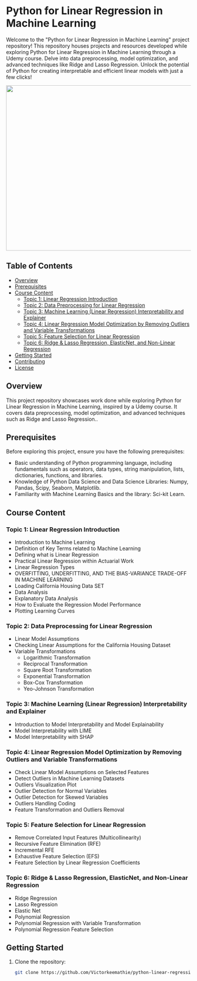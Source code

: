 # __Python for Linear Regression in Machine Learning__

Welcome to the "Python for Linear Regression in Machine Learning" project repository! This repository houses projects and resources developed while exploring Python for Linear Regression in Machine Learning through a Udemy course. Delve into data preprocessing, model optimization, and advanced techniques like Ridge and Lasso Regression. Unlock the potential of Python for creating interpretable and efficient linear models with just a few clicks!

<p align="center">
  <img width="800" height="450" src="https://cdn.pixabay.com/photo/2021/01/14/16/52/technology-5917370_1280.png">
</p>


## Table of Contents

- [Overview](#overview)
- [Prerequisites](#prerequisites)
- [Course Content](#course-content)
  - [Topic 1: Linear Regression Introduction](#topic-1-linear-regression-introduction)
  - [Topic 2: Data Preprocessing for Linear Regression](#topic-2-data-preprocessing-for-linear-regression)
  - [Topic 3: Machine Learning (Linear Regression) Interpretability and Explainer](#topic-3-machine-learning-linear-regression-interpretability-and-explainer)
  - [Topic 4: Linear Regression Model Optimization by Removing Outliers and Variable Transformations](#topic-4-linear-regression-model-optimization-by-removing-outliers-and-variable-transformations)
  - [Topic 5: Feature Selection for Linear Regression](#topic-5-feature-selection-for-linear-regression)
  - [Topic 6: Ridge & Lasso Regression, ElasticNet, and Non-Linear Regression](#topic-6-ridge--lasso-regression-elasticnet-and-non-linear-regression)
- [Getting Started](#getting-started)
- [Contributing](#contributing)
- [License](#license)

## Overview

This project repository showcases work done while exploring Python for Linear Regression in Machine Learning, inspired by a Udemy course. It covers data preprocessing, model optimization, and advanced techniques such as Ridge and Lasso Regression..

## Prerequisites

Before exploring this project, ensure you have the following prerequisites:

- Basic understanding of Python programming language, including fundamentals such as operators, data types, string manipulation, lists, dictionaries, functions, and libraries.
- Knowledge of Python Data Science and Data Science Libraries: Numpy, Pandas, Scipy, Seaborn, Matplotlib.
- Familiarity with Machine Learning Basics and the library: Sci-kit Learn.

## Course Content

### Topic 1: Linear Regression Introduction

- Introduction to Machine Learning
- Definition of Key Terms related to Machine Learning
- Defining what is Linear Regression
- Practical Linear Regression within Actuarial Work
- Linear Regression Types
- OVERFITTING, UNDERFITTING, AND THE BIAS-VARIANCE TRADE-OFF IN MACHINE LEARNING
- Loading California Housing Data SET
- Data Analysis
- Explanatory Data Analysis
- How to Evaluate the Regression Model Performance
- Plotting Learning Curves

### Topic 2: Data Preprocessing for Linear Regression

- Linear Model Assumptions
- Checking Linear Assumptions for the California Housing Dataset
- Variable Transformations
  - Logarithmic Transformation
  - Reciprocal Transformation
  - Square Root Transformation
  - Exponential Transformation
  - Box-Cox Transformation
  - Yeo-Johnson Transformation

### Topic 3: Machine Learning (Linear Regression) Interpretability and Explainer

- Introduction to Model Interpretability and Model Explainability
- Model Interpretability with LIME
- Model Interpretability with SHAP

### Topic 4: Linear Regression Model Optimization by Removing Outliers and Variable Transformations

- Check Linear Model Assumptions on Selected Features
- Detect Outliers in Machine Learning Datasets
- Outliers Visualization Plot
- Outlier Detection for Normal Variables
- Outlier Detection for Skewed Variables
- Outliers Handling Coding
- Feature Transformation and Outliers Removal

### Topic 5: Feature Selection for Linear Regression

- Remove Correlated Input Features (Multicollinearity)
- Recursive Feature Elimination (RFE)
- Incremental RFE
- Exhaustive Feature Selection (EFS)
- Feature Selection by Linear Regression Coefficients

### Topic 6: Ridge & Lasso Regression, ElasticNet, and Non-Linear Regression

- Ridge Regression
- Lasso Regression
- Elastic Net
- Polynomial Regression
- Polynomial Regression with Variable Transformation
- Polynomial Regression Feature Selection

## Getting Started

1. Clone the repository:

   ```bash
   git clone https://github.com/Victorkeemathie/python-linear-regression-course.git

